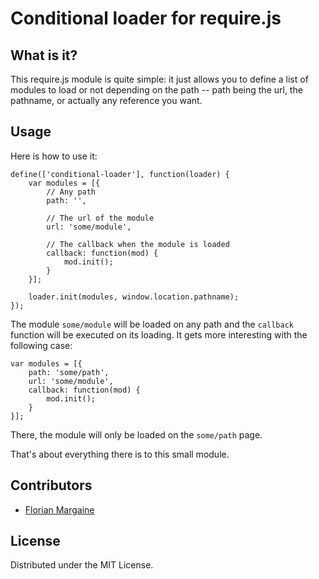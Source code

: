 Conditional loader for require.js
===

What is it?
---

This require.js module is quite simple: it just allows you to define
a list of modules to load or not depending on the path -- path being the url, the pathname,
or actually any reference you want.

Usage
---

Here is how to use it:

    define(['conditional-loader'], function(loader) {
        var modules = [{
            // Any path
            path: '',

            // The url of the module
            url: 'some/module',

            // The callback when the module is loaded
            callback: function(mod) {
                mod.init();
            }
        }];

        loader.init(modules, window.location.pathname);
    });

The module `some/module` will be loaded on any path and the `callback` function will
be executed on its loading. It gets more interesting with the following case:

    var modules = [{
        path: 'some/path',
        url: 'some/module',
        callback: function(mod) {
            mod.init();
        }
    }];

There, the module will only be loaded on the `some/path` page.

That's about everything there is to this small module.

Contributors
---

- [Florian Margaine](http://margaine.com)

License
---

Distributed under the MIT License.
